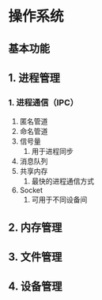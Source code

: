 # 操作系统
## 基本功能

## 1. 进程管理
### 1. 进程通信（IPC）

1. 匿名管道
2. 命名管道
3. 信号量
   1. 用于进程同步
4. 消息队列
5. 共享内存
   1. 最快的进程通信方式
6. Socket
   1. 可用于不同设备间


## 2. 内存管理
## 3. 文件管理
## 4. 设备管理
